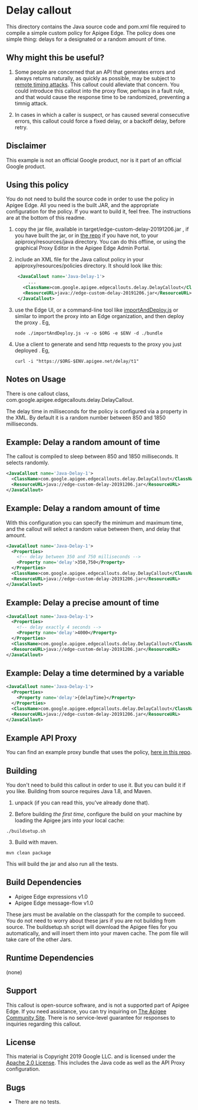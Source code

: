 # Delay callout

This directory contains the Java source code and pom.xml file
required to compile a simple custom policy for Apigee Edge. The
policy does one simple thing: delays for a designated or a random amount of time.

## Why might this be useful?

1. Some people are concerned that an API that generates errors and always
returns naturally, as quickly as possible, may be subject to [remote timing
attacks](https://en.wikipedia.org/wiki/Timing_attack). This callout could
alleviate that concern. You could introduce this callout into the proxy flow,
perhaps in a fault rule, and that would cause the response time to be
randomized, preventing a timnig attack.

2. In cases in which a caller is suspect, or has caused several consecutive errors,
this callout could force a fixed delay, or a backoff delay, before retry.

## Disclaimer

This example is not an official Google product, nor is it part of an
official Google product.

## Using this policy

You do not need to build the source code in order to use the policy
in Apigee Edge.  All you need is the built JAR, and the appropriate
configuration for the policy.  If you want to build it, feel free.
The instructions are at the bottom of this readme.


1. copy the jar file, available in  target/edge-custom-delay-20191206.jar , if you have built the jar, or in [the repo](bundle/apiproxy/resources/java/edge-custom-delay-20191206.jar) if you have not, to your apiproxy/resources/java directory. You can do this offline, or using the graphical Proxy Editor in the Apigee Edge Admin Portal.

2. include an XML file for the Java callout policy in your
   apiproxy/resources/policies directory. It should look
   like this:
   ```xml
    <JavaCallout name='Java-Delay-1'>
        ...
      <ClassName>com.google.apigee.edgecallouts.delay.DelayCallout</ClassName>
      <ResourceURL>java://edge-custom-delay-20191206.jar</ResourceURL>
    </JavaCallout>
   ```

3. use the Edge UI, or a command-line tool like [importAndDeploy.js](https://github.com/DinoChiesa/apigee-edge-js/blob/master/examples/importAndDeploy.js) or similar to
   import the proxy into an Edge organization, and then deploy the proxy .
   Eg,
   ```
   node ./importAndDeploy.js -v -o $ORG -e $ENV -d ./bundle
   ```

4. Use a client to generate and send http requests to the proxy you just deployed . Eg,
   ```
   curl -i "https://$ORG-$ENV.apigee.net/delay/t1"
   ```


## Notes on Usage

There is one callout class, com.google.apigee.edgecallouts.delay.DelayCallout.

The delay time in milliseconds for the policy is configured via a property in the XML. By default it is a random number between 850 and 1850 milliseconds.

## Example: Delay a random amount of time

The callout is compiled to sleep between 850 and 1850 milliseconds. It selects
randomly.

```xml
<JavaCallout name='Java-Delay-1'>
  <ClassName>com.google.apigee.edgecallouts.delay.DelayCallout</ClassName>
  <ResourceURL>java://edge-custom-delay-20191206.jar</ResourceURL>
</JavaCallout>
```
## Example: Delay a random amount of time

With this configuration you can specify the minimum and maximum time, and the
callout will select a random value between them, and delay that amount.

```xml
<JavaCallout name='Java-Delay-1'>
  <Properties>
    <!-- delay between 350 and 750 milliseconds -->
    <Property name='delay'>350,750</Property>
  </Properties>
  <ClassName>com.google.apigee.edgecallouts.delay.DelayCallout</ClassName>
  <ResourceURL>java://edge-custom-delay-20191206.jar</ResourceURL>
</JavaCallout>
```

## Example: Delay a precise amount of time

```xml
<JavaCallout name='Java-Delay-1'>
  <Properties>
    <!-- delay exactly 4 seconds -->
    <Property name='delay'>4000</Property>
  </Properties>
  <ClassName>com.google.apigee.edgecallouts.delay.DelayCallout</ClassName>
  <ResourceURL>java://edge-custom-delay-20191206.jar</ResourceURL>
</JavaCallout>
```

## Example: Delay a time determined by a variable

```xml
<JavaCallout name='Java-Delay-1'>
  <Properties>
    <Property name='delay'>{delayTime}</Property>
  </Properties>
  <ClassName>com.google.apigee.edgecallouts.delay.DelayCallout</ClassName>
  <ResourceURL>java://edge-custom-delay-20191206.jar</ResourceURL>
</JavaCallout>
```

## Example API Proxy

You can find an example proxy bundle that uses the policy, [here in
this repo](bundle/apiproxy).



## Building

You don't need to build this callout in order to use it.  But you can build it
if you like. Building from source requires Java 1.8, and Maven.

1. unpack (if you can read this, you've already done that).

2. Before building _the first time_, configure the build on your machine by loading the Apigee jars into your local cache:
  ```
  ./buildsetup.sh
  ```

3. Build with maven.
  ```
  mvn clean package
  ```
  This will build the jar and also run all the tests.



## Build Dependencies

- Apigee Edge expressions v1.0
- Apigee Edge message-flow v1.0

These jars must be available on the classpath for the compile to
succeed. You do not need to worry about these jars if you are not
building from source. The buildsetup.sh script will download the
Apigee files for you automatically, and will insert them into your
maven cache. The pom file will take care of the other Jars.

## Runtime Dependencies

(none)

## Support

This callout is open-source software, and is not a supported part of
Apigee Edge.  If you need assistance, you can try inquiring on [The
Apigee Community Site](https://community.apigee.com).  There is no
service-level guarantee for responses to inquiries regarding this
callout.

## License

This material is Copyright 2019
Google LLC.  and is licensed under the [Apache 2.0
License](LICENSE). This includes the Java code as well as the API
Proxy configuration.

## Bugs

* There are no tests.
